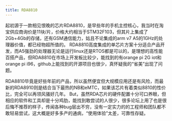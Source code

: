 ```yaml
---
title: RDA8810
---
```


起初源于一款相见恨晚的芯片RDA8810，是早些年的手机主控核心，我当时在淘宝供应商询价是11块/片，价格大约相当于STM32F103，但其片上集成了2Gb+4Gb的存储，还有GSM通信能力，姑且不论集成的arm v7 A5的1GHz的处理器价值，都已经物超所值的。 RDA8810高度集成的单芯片方案十分适合产品开发，而A5强劲的处理器无论是运行linux还是RTOS都是可以的，是理想的高性能百搭产品，但RDA8810在市场上开发板比较少，能找到的有orange pi 2G iot和orange pi i96，github上能找到的开源项目也很少，真怀疑我的“省美”出现了问题。 

RDA8810毕竟是好些年前的产品，所以虽然便宜但大规模应用还是有风险，而最新的RDA8910则是结合当下最热的NB和eMTC，如果该芯片有着类似8810的性价比，完全可以再领风骚好几年。 But，虽然RDA芯片的硬件配置十分可口养眼，但相应的软件和工具却是十分鸡肋，能找到敢尝试的人很少，很多论坛上用了也是很后悔不推荐的样子，传闻各种bug层出不穷，没有一定实力的的工程师和团队都不敢轻易尝试，这大概是好多多产的通病，“使用体验”太差，可靠性存疑。